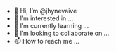 - 👋 Hi, I’m @jhynevaive
- 👀 I’m interested in ...
- 🌱 I’m currently learning ...
- 💞️ I’m looking to collaborate on ...
- 📫 How to reach me ...

<!---
jhynevaive/jhynevaive is a ✨ special ✨ repository because its `README.md` (this file) appears on your GitHub profile.
You can click the Preview link to take a look at your changes.
--->

